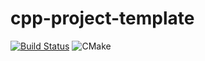# cpp-project-template

[![Build Status](https://travis-ci.org/Blinkuu/cpp-project-template.svg?branch=master)](https://travis-ci.org/github/Blinkuu/cpp-project-template)
![CMake](https://github.com/Blinkuu/cpp-project-template/workflows/CMake/badge.svg)
